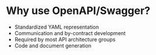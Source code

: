 # Why use OpenAPI/Swagger?

* Standardized YAML representation
* Communication and by-contract development
* Required by most API architecture groups
* Code and document generation
